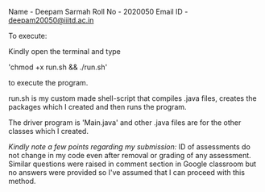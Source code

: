 Name - Deepam Sarmah
Roll No - 2020050
Email ID - deepam20050@iiitd.ac.in

To execute:

Kindly open the terminal and type 

'chmod +x run.sh && ./run.sh'

to execute the program.

run.sh is my custom made shell-script that compiles .java files, creates the
packages which I created and then runs the program.

The driver program is 'Main.java' and other .java files are for the other classes
which I created.

*Kindly note a few points regarding my submission:*
ID of assessments do not change in my code even after removal or grading of any
assessment. Similar questions were raised in comment section in Google classroom
but no answers were provided so I've assumed that I can proceed with this method. 